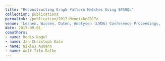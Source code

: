 ```yaml
---
title: "Reconstructing Graph Pattern Matches Using SPARQL"
collection: publications
permalink: /publication/2017-Mennicke2017a
venue: 'Lernen, Wissen, Daten, Analysen (LWDA) Conference Proceedings, Rostock, Germany, September 11-13, 2017'
date: 2017-09-01
coauthors:
- name: Denis Nagel
- name: Jan-Christoph Kalo
- name: Niklas Aumann
- name: Wolf-Tilo Balke
---
```

